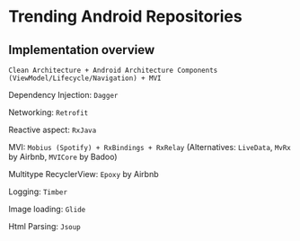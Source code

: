 # Trending Android Repositories

## Implementation overview

    Clean Architecture + Android Architecture Components (ViewModel/Lifecycle/Navigation) + MVI

Dependency Injection: `Dagger`

Networking: `Retrofit`

Reactive aspect: `RxJava`

MVI: `Mobius (Spotify) + RxBindings + RxRelay` (Alternatives: `LiveData`, `MvRx` by Airbnb, `MVICore` by Badoo)

Multitype RecyclerView: `Epoxy` by Airbnb

Logging: `Timber`

Image loading: `Glide`

Html Parsing: `Jsoup`
